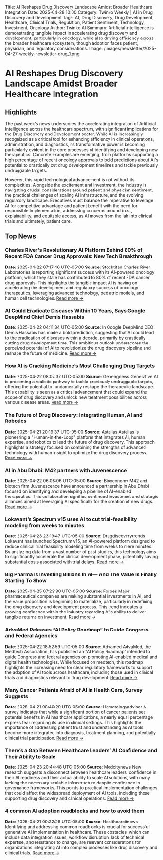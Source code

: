 Title: AI Reshapes Drug Discovery Landscape Amidst Broader Healthcare Integration
Date: 2025-04-28 10:00
Category: Twinko Weekly | AI in Drug Discovery and Development
Tags: AI, Drug Discovery, Drug Development, Healthcare, Clinical Trials, Regulation, Patient Sentiment, Technology, Investment, Oncology
Author: Twinko AI
Summary: Artificial intelligence is demonstrating tangible impact in accelerating drug discovery and development, particularly in oncology, while also driving efficiency across the broader healthcare ecosystem, though adoption faces patient, physician, and regulatory considerations.
Image: /images/newsletter/2025-04-27-weekly-newsletter-drug_1.png



# AI Reshapes Drug Discovery Landscape Amidst Broader Healthcare Integration

## Highlights

The past week's news underscores the accelerating integration of Artificial Intelligence across the healthcare spectrum, with significant implications for the Drug Discovery and Development sector. While AI is increasingly recognized as a critical tool for enhancing efficiency in clinical operations, administration, and diagnostics, its transformative power is becoming particularly evident in the core processes of identifying and developing new therapeutics. Concrete examples are emerging, from platforms supporting a high percentage of recent oncology approvals to bold predictions about AI's potential to drastically cut drug development timelines and tackle previously undruggable targets.

However, this rapid technological advancement is not without its complexities. Alongside the excitement and investment, the industry is navigating crucial considerations around patient and physician sentiment, the practical challenges of scaling AI infrastructure, and the evolving regulatory landscape. Executives must balance the imperative to leverage AI for competitive advantage and patient benefit with the need for responsible implementation, addressing concerns around trust, explainability, and equitable access, as AI moves from the lab into clinical trials and ultimately, patient care.

## Top News

### Charles River's Revolutionary AI Platform Behind 80% of Recent FDA Cancer Drug Approvals: New Tech Breakthrough

**Date**: 2025-04-22 07:17:46 UTC-05:00 **Source**: Stocktitan
Charles River Laboratories is reporting significant success with its AI-powered oncology platform, which they state has contributed to 80% of recent FDA cancer drug approvals. This highlights the tangible impact AI is having on accelerating the development and regulatory success of oncology therapeutics, leveraging advanced technology, pediatric models, and human cell technologies.
[Read more →](https://www.stocktitan.net/news/CRL/charles-river-leverages-advanced-technology-to-expedite-oncology-gph2tko2ejbm.html)

### AI Could Eradicate Diseases Within 10 Years, Says Google DeepMind Chief Demis Hassabis

**Date**: 2025-04-22 04:11:34 UTC-05:00 **Source**: In
Google DeepMind CEO Demis Hassabis has made a bold prediction, suggesting that AI could lead to the eradication of diseases within a decade, primarily by drastically cutting drug development time. This ambitious outlook underscores the perceived potential of AI to revolutionize the drug discovery pipeline and reshape the future of medicine.
[Read more →](https://in.mashable.com/tech/93052/ai-could-eradicate-diseases-within-10-years-says-google-deepmind-chief-demis-hassabis)

### How AI is Cracking Medicine’s Most Challenging Drug Targets

**Date**: 2025-04-22 08:07:37 UTC-05:00 **Source**: Genengnews
Generative AI is presenting a realistic pathway to tackle previously undruggable targets, offering the potential to fundamentally reshape the therapeutic landscape. This capability is seen as a critical advancement that could expand the scope of drug discovery and unlock new treatment possibilities across various disease areas.
[Read more →](https://www.genengnews.com/topics/artificial-intelligence/how-ai-is-cracking-medicines-most-challenging-drug-targets/)

### The Future of Drug Discovery: Integrating Human, AI and Robotics

**Date**: 2025-04-21 20:19:37 UTC-05:00 **Source**: Astellas
Astellas is pioneering a "Human-in-the-Loop" platform that integrates AI, human expertise, and robotics to lead the future of drug discovery. This approach highlights a strategy focused on combining the strengths of advanced technology with human insight to optimize the drug discovery process.
[Read more →](https://www.astellas.com/en/stories/ai-drug-discovery)

### AI in Abu Dhabi: M42 partners with Juvenescence

**Date**: 2025-04-22 06:08:06 UTC-05:00 **Source**: Bioxconomy
M42 and biotech firm Juvenescence have announced a partnership in Abu Dhabi focused on identifying and developing a pipeline of AI-enabled therapeutics. This collaboration signifies continued investment and strategic alliances aimed at leveraging AI specifically for the creation of new drugs.
[Read more →](https://www.bioxconomy.com/partnering/ai-in-abu-dhabi-m42-partners-with-juvenescence)

### Lokavant’s Spectrum v15 uses AI to cut trial-feasibility modeling from weeks to minutes

**Date**: 2025-04-23 23:19:47 UTC-05:00 **Source**: Drugdiscoverytrends
Lokavant has launched Spectrum v15, an AI-powered platform designed to reduce clinical trial feasibility modeling time from weeks to mere minutes. By analyzing data from a vast number of past studies, this technology aims to significantly accelerate the clinical development phase, potentially saving substantial costs associated with trial delays.
[Read more →](https://www.drugdiscoverytrends.com/lokavants-spectrum-v15-uses-ai-to-cut-trial-feasibility-modeling-from-weeks-to-minutes/)

### Big Pharma Is Investing Billions In AI— And The Value Is Finally Starting To Show

**Date**: 2025-04-25 07:23:30 UTC-05:00 **Source**: Forbes
Major pharmaceutical companies are making substantial investments in AI, and the value proposition is beginning to materialize, particularly in redefining the drug discovery and development process. This trend indicates a growing confidence within the industry regarding AI's ability to deliver tangible returns on investment.
[Read more →](https://www.forbes.com/sites/saibala/2025/04/25/big-pharma-is-investing-billions-in-ai--and-the-value-is-finally-starting-to-show/)

### AdvaMed Releases “AI Policy Roadmap” to Guide Congress and Federal Agencies

**Date**: 2025-04-22 18:52:59 UTC-05:00 **Source**: Advamed
AdvaMed, the Medtech Association, has published an "AI Policy Roadmap" intended to guide Congress and federal agencies on promoting AI-enabled medical and digital health technologies. While focused on medtech, this roadmap highlights the increasing need for clear regulatory frameworks to support the adoption of AI tools across healthcare, including those used in clinical trials and diagnostics relevant to drug development.
[Read more →](https://www.advamed.org/industry-updates/news/advamed-releases-ai-policy-roadmap-to-guide-congress-and-federal-agencies/)

### Many Cancer Patients Afraid of AI in Health Care, Survey Suggests

**Date**: 2025-04-21 08:40:29 UTC-05:00 **Source**: Hematologyadvisor
A survey indicates that while a significant portion of cancer patients see potential benefits in AI healthcare applications, a nearly equal percentage express fear regarding its use in clinical settings. This highlights the importance of addressing patient trust and understanding as AI tools become more integrated into diagnosis, treatment planning, and potentially clinical trial participation.
[Read more →](https://www.hematologyadvisor.com/news/many-cancer-patients-afraid-of-ai-in-health-care-survey-suggests/)

### There’s a Gap Between Healthcare Leaders’ AI Confidence and Their Ability to Scale

**Date**: 2025-04-23 20:44:48 UTC-05:00 **Source**: Medcitynews
New research suggests a disconnect between healthcare leaders' confidence in their AI readiness and their actual ability to scale AI solutions, with many lacking the necessary scalable infrastructure despite confidence in governance frameworks. This points to practical implementation challenges that could affect the widespread deployment of AI tools, including those supporting drug discovery and clinical operations.
[Read more →](https://medcitynews.com/2025/04/healthcare-ai-technology-2/)

### 4 common AI adoption roadblocks and how to avoid them

**Date**: 2025-04-21 09:32:28 UTC-05:00 **Source**: Healthcareitnews
Identifying and addressing common roadblocks is crucial for successful generative AI implementation in healthcare. These obstacles, which can include data integration issues, workflow disruption, lack of technical expertise, and resistance to change, are relevant considerations for organizations integrating AI into complex processes like drug discovery and clinical trials.
[Read more →](https://www.healthcareitnews.com/news/4-common-ai-adoption-roadblocks-and-how-avoid-them)